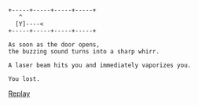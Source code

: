 
```

+-----+-----+-----+-----+
   ^
  [Y]----<
+-----+-----+-----+-----+
```

```
As soon as the door opens,
the buzzing sound turns into a sharp whirr.

A laser beam hits you and immediately vaporizes you.

You lost.
```


[Replay](./LASER-P-DXLXP0FX.md)

